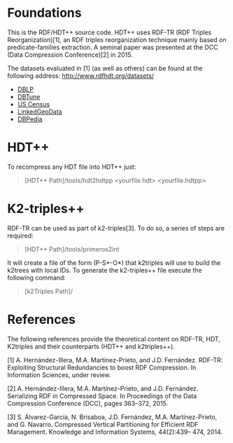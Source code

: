 # Foundations

This is the RDF/HDT++ source code. HDT++ uses RDF-TR (RDF Triples Reorganization)[1], an RDF triples reorganization technique mainly based on predicate-families extraction. A seminal paper was presented at the DCC (Data Compression Conference)[2] in 2015.

The datasets evaluated in [1] (as well as others) can be found at the following address: http://www.rdfhdt.org/datasets/
* [DBLP](http://gaia.infor.uva.es/hdt/dblp-2012-11-28.hdt.gz)
* [DBTune](http://www.rdfhdt.org/datasets/)
* [US Census](http://www.rdfhdt.org/datasets/)
* [LinkedGeoData](http://www.rdfhdt.org/datasets/)
* [DBPedia](http://www.rdfhdt.org/datasets/)

# HDT++

To recompress any HDT file into HDT++ just:
> [HDT++ Path]/tools/hdt2hdtpp <yourfile.hdt> <yourfile.hdtpp>

# K2-triples++

RDF-TR can be used as part of k2-triples[3]. To do so, a series of steps are required:
> [HDT++ Path]/tools/primeros2int <file>

It will create a file of the form (P-S*-O*) that k2triples will use to build the k2trees with local IDs. To generate the k2-triples++ file execute the following command: 

> [k2Triples Path]/

# References

The following references provide the theoretical content on RDF-TR, HDT, K2triples and their counterparts (HDT++ and k2triples++).

[1] A. Hernández-Illera, M.A. Martínez-Prieto, and J.D. Fernández. RDF-TR: Exploiting Structural Redundancies to boost RDF Compression. In Information Sciences, under review. 

[2] A. Hernández-Illera, M.A. Martínez-Prieto, and J.D. Fernández. Serializing RDF in Compressed Space. In Proceedings of the Data Compression Conference (DCC), pages 363–372, 2015.

[3] S. Álvarez-García, N. Brisaboa, J.D. Fernández, M.A. Martínez-Prieto, and G. Navarro. Compressed Vertical Partitioning for Efficient RDF Management. Knowledge and Information Systems, 44(2):439– 474, 2014.

